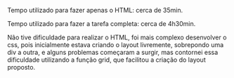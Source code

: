 Tempo utilizado para fazer apenas o HTML: cerca de 35min.

Tempo utilizado para fazer a tarefa completa: cerca de 4h30min.

Não tive dificuldade para realizar o HTML, foi mais complexo desenvolver o css, pois inicialmente estava criando o layout livremente, sobrepondo uma div a outra, e alguns problemas começaram a surgir, mas contornei essa dificuldade utilizando a função grid, que facilitou a criação do layout proposto. 
